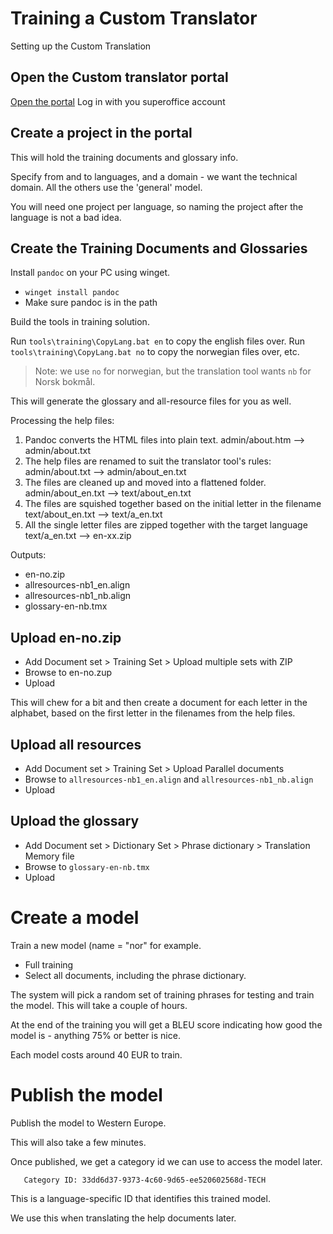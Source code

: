 # Training a Custom Translator

Setting up the Custom Translation


## Open the Custom translator portal

[Open the portal](hhttps://portal.customtranslator.azure.ai/workspaces)
Log in with you superoffice account

## Create a project in the portal

This will hold the training documents and glossary info.

Specify from and to languages, and a domain - we want the technical domain. All the others use the 'general' model.

You will need one project per language, so naming the project after the language is not a bad idea.

## Create the Training Documents and Glossaries

Install `pandoc` on your PC using winget.

* `winget install pandoc`
* Make sure pandoc is in the path

Build the tools in training solution.

Run `tools\training\CopyLang.bat en` to copy the english files over.
Run `tools\training\CopyLang.bat no` to copy the norwegian files over, etc.

>Note: we use `no` for norwegian, but the translation tool wants `nb` for Norsk bokmål.

This will generate the glossary and all-resource files for you as well.

Processing the help files:
1. Pandoc converts the HTML files into plain text.
    admin/about.htm --> admin/about.txt
2. The help files are renamed to suit the translator tool's rules:
    admin/about.txt  --> admin/about_en.txt
3. The files are cleaned up and moved into a flattened folder.
    admin/about_en.txt  --> text/about_en.txt
4. The files are squished together based on the initial letter in the filename
    text/about_en.txt --> text/a_en.txt
5. All the single letter files are zipped together with the target language
   text/a_en.txt  --> en-xx.zip

Outputs:

* en-no.zip
* allresources-nb1_en.align
* allresources-nb1_nb.align
* glossary-en-nb.tmx

## Upload en-no.zip

* Add Document set > Training Set > Upload multiple sets with ZIP
* Browse to en-no.zup
* Upload

This will chew for a bit and then create a document for each letter in the alphabet, based on the first letter in the filenames from the help files.

## Upload all resources

* Add Document set > Training Set > Upload Parallel documents
* Browse to `allresources-nb1_en.align` and `allresources-nb1_nb.align`
* Upload

## Upload the glossary

* Add Document set > Dictionary Set > Phrase dictionary > Translation Memory file
* Browse to `glossary-en-nb.tmx`
* Upload

# Create a model

Train a new model (name = "nor" for example.

* Full training
* Select all documents, including the phrase dictionary.

The system will pick a random set of training phrases for testing and train the model. This will take a couple of hours.

At the end of the training you will get a BLEU score indicating how good the model is - anything 75% or better is nice.

Each model costs around 40 EUR to train.

# Publish the model

Publish the model to Western Europe.

This will also take a few minutes.

Once published, we get a category id we can use to access the model later.

   `   Category ID: 33dd6d37-9373-4c60-9d65-ee520602568d-TECH`

This is a language-specific ID that identifies this trained model.

We use this when translating the help documents later.
